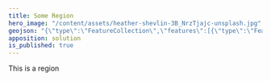 ```yaml
---
title: Some Region
hero_image: "/content/assets/heather-shevlin-3B_NrzTjajc-unsplash.jpg"
geojson: "{\"type\":\"FeatureCollection\",\"features\":[{\"type\":\"Feature\",\"properties\":{},\"geometry\":{\"type\":\"Polygon\",\"coordinates\":[[[-1.2787055969238281,51.77931154362578],[-1.2857437133789062,51.77538176752328],[-1.2781906127929688,51.769008430136594],[-1.2672042846679685,51.771876543336525],[-1.26617431640625,51.77899292588045],[-1.2787055969238281,51.77931154362578]]]}}]}"
apposition: solution
is_published: true
---
```

This is a region
